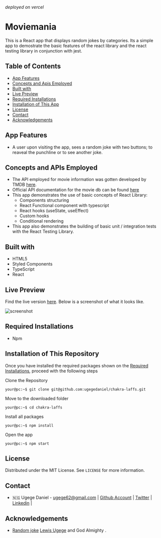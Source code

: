 *deployed on vercel*
# Moviemania

This is a React app that displays random jokes by categories. Its a simple app to demostrate the basic features of the react library and the react testing library in conjunction with jest. 

## Table of Contents

- [App Features](#app-features)
- [Concepts and Apis Employed](#concepts-and-apis-employed)
- [Built with](#built-with)
- [Live Preview](#live-preview)
- [Required Installations](#required-installations)
- [Installation of This App](#instalation)
- [License](#license)
- [Contact](#contact)
- [Acknowledgements](#acknowledgements)

<!-- Movie features -->

## App Features

- A user upon visiting the app, sees a random joke with two buttons; to reaveal the punchline or to see another joke.

<!-- concepts and apis employed -->

## Concepts and APIs Employed

- The API employed for movie information was gotten developed by TMDB [here](https://official-joke-api.appspot.com/random_joke).
- Official API documentation for the movie db can be found [here](https://official-joke-api.appspot.com/random_joke)
- This app demonstrates the use of basic concepts of React Library: 
  - Components structuring 
  - React Functional component with typescript
  - React hooks (useState, useEffect)
  - Custom hooks
  - Conditional rendering 
- This app also demonstrates the building of basic unit / integration tests with the React Testing Library.

<!-- BUILT wITH -->

## Built with

- HTML5
- Styled Components
- TypeScript
- React


<!-- LIVE PREVIEW -->

## Live Preview

Find the live version [here](https://chakra-laffs.vercel.app/).
Below is a screenshot of what it looks like.

<img src="https://bitbucket.org/ugegedaniel/project-img/src/master/img/chakra-laffs.png" alt="screenshot">


<!-- REQUIRED INSTALLATION -->

## Required Installations

- Npm

<!-- INSTALLATION -->

## Installation of This Repository

Once you have installed the required packages shown on the [Required Installations](#required-installations), proceed with the following steps

Clone the Repository

```Shell
your@pc:~$ git clone git@github.com:ugegedaniel/chakra-laffs.git
```

Move to the downloaded folder

```Shell
your@pc:~$ cd chakra-laffs
```

Install all packages

```Shell
your@pc:~$ npm install
```

Open the app

```Shell
your@pc:~$ npm start
```

## License

Distributed under the MIT License. See `LICENSE` for more information.

<!-- CONTACT -->

## Contact

- 🇳🇬  Ugege Daniel - ugege62@gmail.com | [Github Account](https://github.com/ugegedaniel) | [Twitter](https://twitter.com/ugege_daniel) | [Linkedin](https://www.linkedin.com/in/daniel-ugege-50a499227) | 

## Acknowledgements

- <a href="https://official-joke-api.appspot.com/random_joke"> Random joke</a> <a href="https://github.com/frankly034"> Lewis Ugege</a> and God Almighty .